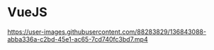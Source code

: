 # VueJS


https://user-images.githubusercontent.com/88283829/136843088-abba336a-c2bd-45e1-ac65-7cd740fc3bd7.mp4
